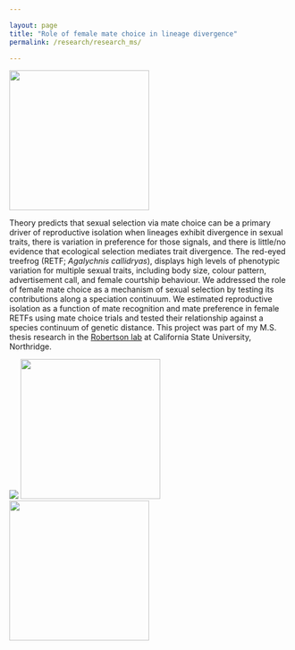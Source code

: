 ```yaml
---

layout: page
title: "Role of female mate choice in lineage divergence"
permalink: /research/research_ms/

---
```

<img src="/assets/RETFmale.png"  width="250" height="250">

Theory predicts that sexual selection via mate choice can be a primary driver of reproductive isolation when lineages exhibit divergence in sexual traits, there is variation in preference for those signals, and there is little/no evidence that ecological selection mediates trait divergence. 
The red-eyed treefrog (RETF; _Agalychnis callidryas_), displays high levels of phenotypic variation for multiple sexual traits, including body size, colour pattern, advertisement call, and female courtship behaviour. 
We addressed the role of female mate choice as a mechanism of sexual selection by testing its contributions along a speciation continuum. We estimated reproductive isolation as a function of mate recognition and mate preference in female RETFs using mate choice trials and tested their relationship against a species continuum of genetic distance.
This project was part of my M.S. thesis research in the [Robertson lab](https://jrobertsonlab.wordpress.com/) at California State University, Northridge.

<img src="/assets/Research/RETF_cont.png">
<img src="/assets/Research/RETFmale.png"  width="250" height="250"> <img src="/assets/Research/RETFmetamorph.png"  width="250" height="250"> 